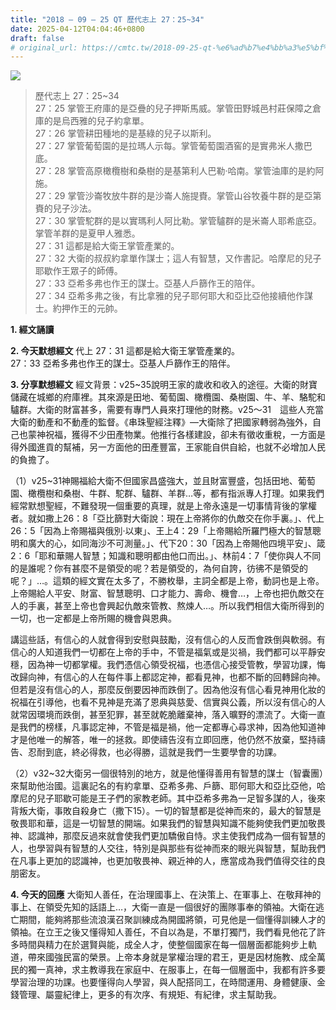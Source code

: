```yaml
---
title: "2018 – 09 – 25 QT 歷代志上 27：25~34"
date: 2025-04-12T04:04:46+0800
draft: false
# original_url: https://cmtc.tw/2018-09-25-qt-%e6%ad%b7%e4%bb%a3%e5%bf%97%e4%b8%8a-27%ef%bc%9a2534
---
```


![](/images/qt.jpg)
> 歷代志上 27：25\~34  
> 27：25 掌管王府庫的是亞疊的兒子押斯馬威。掌管田野城邑村莊保障之倉庫的是烏西雅的兒子約拿單。  
> 27：26 掌管耕田種地的是基綠的兒子以斯利。  
> 27：27 掌管葡萄園的是拉瑪人示每。掌管葡萄園酒窖的是實弗米人撒巴底。  
> 27：28 掌管高原橄欖樹和桑樹的是基第利人巴勒‧哈南。掌管油庫的是約阿施。  
> 27：29 掌管沙崙牧放牛群的是沙崙人施提賚。掌管山谷牧養牛群的是亞第賚的兒子沙法。  
> 27：30 掌管駝群的是以實瑪利人阿比勒。掌管驢群的是米崙人耶希底亞。掌管羊群的是夏甲人雅悉。  
> 27：31 這都是給大衛王掌管產業的。  
> 27：32 大衛的叔叔約拿單作謀士；這人有智慧，又作書記。哈摩尼的兒子耶歇作王眾子的師傅。  
> 27：33 亞希多弗也作王的謀士。亞基人戶篩作王的陪伴。  
> 27：34 亞希多弗之後，有比拿雅的兒子耶何耶大和亞比亞他接續他作謀士。約押作王的元帥。

**1. 經文誦讀**

**2.  今天默想經文**
代上 27：31 這都是給大衛王掌管產業的。  
27：33 亞希多弗也作王的謀士。亞基人戶篩作王的陪伴。

**3. 分享默想經文**
經文背景：v25\~35說明王家的歲收和收入的途徑。大衛的財寶儲藏在城鄉的府庫裡。其來源是田地、葡萄園、橄欖園、桑樹園、牛、羊、駱駝和驢群。大衛的財富甚多，需要有專門人員來打理他的財務。v25～31　這些人充當大衛的動產和不動產的監督。《串珠聖經注釋》—大衛除了把國家轉弱為強外，自己也蒙神祝福，獲得不少田產物業。他推行各樣建設，卻未有徵收重稅，一方面是得外國進貢的幫補，另一方面他的田產豐富，王家能自供自給，也就不必增加人民的負擔了。

（1）v25\~31神賜福給大衛不但國家昌盛強大，並且財富豐盛，包括田地、葡萄園、橄欖樹和桑樹、牛群、駝群、驢群、羊群…等，都有指派專人打理。如果我們經常默想聖經，不難發現一個重要的真理，就是上帝永遠是一切事情背後的掌權者。就如撒上26：8「亞比篩對大衛說：現在上帝將你的仇敵交在你手裏。」、代上26：5「因為上帝賜福與俄別‧以東」、王上4：29「上帝賜給所羅門極大的智慧聰明和廣大的心，如同海沙不可測量。」、代下20：30「因為上帝賜他四境平安」、箴2：6「耶和華賜人智慧；知識和聰明都由他口而出。」、林前4：7「使你與人不同的是誰呢？你有甚麼不是領受的呢？若是領受的，為何自誇，彷彿不是領受的呢？」…。這類的經文實在太多了，不勝枚舉，主詞全都是上帝，動詞也是上帝。上帝賜給人平安、財富、智慧聰明、口才能力、壽命、機會…，上帝也把仇敵交在人的手裏，甚至上帝也會興起仇敵來管教、熬煉人…。所以我們相信大衛所得到的一切，也一定都是上帝所賜的機會與恩典。

講這些話，有信心的人就會得到安慰與鼓勵，沒有信心的人反而會跌倒與軟弱。有信心的人知道我們一切都在上帝的手中，不管是福氣或是災禍，我們都可以平靜安穩，因為神一切都掌權。我們憑信心領受祝福，也憑信心接受管教，學習功課，悔改歸向神，有信心的人在每件事上都認定神，都看見神，也都不斷的回轉歸向神。但若是沒有信心的人，那麼反倒要因神而跌倒了。因為他沒有信心看見神用化妝的祝福在引導他，也看不見神是充滿了恩典與慈愛、信實與公義，所以沒有信心的人就常因環境而跌倒，甚至犯罪，甚至就乾脆離棄神，落入曠野的漂流了。大衛一直是我們的榜樣，凡事認定神，不管是福是禍，他一定都專心尋求神，因為他知道神才是他唯一的解答，唯一的拯救。即使禱告沒有立即回應，他仍然不放棄，堅持禱告、忍耐到底，終必得救，也必得勝，這就是我們一生要學會的功課。

（2）v32\~32大衛另一個很特別的地方，就是他懂得善用有智慧的謀士（智囊團）來幫助他治國。這裏記名的有約拿單、亞希多弗、戶篩、耶何耶大和亞比亞他，哈摩尼的兒子耶歇可能是王子們的家教老師。其中亞希多弗為一足智多謀的人，後來背叛大衛，事敗自殺身亡（撒下15）。一切的智慧都是從神而來的，最大的智慧是敬畏耶和華，這是一切智慧的開端。如果我們的智慧與知識不能夠使我們更加敬畏神、認識神，那麼反過來就會使我們更加驕傲自恃。求主使我們成為一個有智慧的人，也學習與有智慧的人交往，特別是與那些有從神而來的眼光與智慧，幫助我們在凡事上更加的認識神，也更加敬畏神、親近神的人，應當成為我們值得交往的良朋密友。

**4. 今天的回應**
大衛知人善任，在治理國事上、在決策上、在軍事上、在敬拜神的事上、在領受先知的話語上…，大衛一直是一個很好的團隊事奉的領袖。大衛在逃亡期間，能夠將那些流浪漢召聚訓練成為開國將領，可見他是一個懂得訓練人才的領袖。在立王之後又懂得知人善任，不自以為是，不單打獨鬥，我們看見他花了許多時間與精力在於選賢與能，成全人才，使整個國家在每一個層面都能夠步上軌道，帶來國強民富的榮景。上帝本身就是掌權治理的君王，更是因材施教、成全萬民的獨一真神，求主教導我在家庭中、在服事上，在每一個層面中，我都有許多要學習治理的功課。也要懂得向人學習，與人配搭同工，在時間運用、身體健康、金錢管理、屬靈紀律上，更多的有次序、有規矩、有紀律，求主幫助我。
